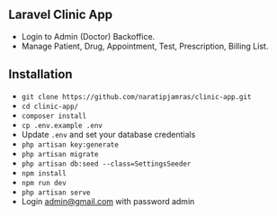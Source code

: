 ## Laravel Clinic App
- Login to Admin (Doctor) Backoffice.
- Manage Patient, Drug, Appointment, Test, Prescription, Billing List.

## Installation

- `git clone https://github.com/naratipjamras/clinic-app.git`
- `cd clinic-app/`
- `composer install`
- `cp .env.example .env`
- Update `.env` and set your database credentials
- `php artisan key:generate`
- `php artisan migrate`
- `php artisan db:seed --class=SettingsSeeder`
- `npm install`
- `npm run dev`
- `php artisan serve`
- Login admin@gmail.com with password admin
